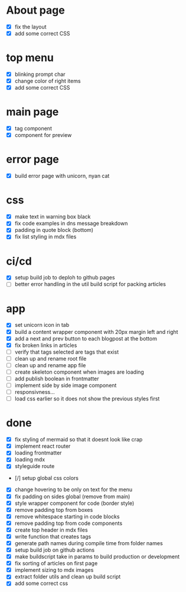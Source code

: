 # About page
- [x] fix the layout
- [x] add some correct CSS

# top menu
- [x] blinking prompt char
- [x] change color of right items
- [x] add some correct CSS

# main page
- [x] tag component
- [x] component for preview

# error page
- [x] build error page with unicorn, nyan cat

# css
- [x] make text in warning box black
- [x] fix code examples in dns message breakdown
- [x] padding in quote block (bottom)
- [x] fix list styling in mdx files

# ci/cd
- [x] setup build job to deploh to github pages
- [ ] better error handling in the util build script for packing articles

# app
- [x] set unicorn icon in tab
- [x] build a content wrapper component with 20px margin left and right
- [x] add a next and prev button to each blogpost at the bottom
- [x] fix broken links in articles
- [ ] verify that tags selected are tags that exist
- [ ] clean up and rename root file
- [ ] clean up and rename app file
- [ ] create skeleton component when images are loading
- [ ] add publish boolean in frontmatter
- [ ] implement side by side image component
- [ ] responsivness...
- [ ] load css earlier so it does not show the previous styles first

# done
- [x] fix styling of mermaid so that it doesnt look like crap
- [x] implement react router
- [x] loading frontmatter
- [x] loading mdx
- [x] styleguide route
- [/] setup global css colors
- [x] change hovering to be only on text for the menu
- [x] fix padding on sides global (remove from main)
- [x] style wrapper component for code (border style)
- [x] remove padding top from boxes
- [x] remove whitespace starting in code blocks
- [x] remove padding top from code components
- [x] create top header in mdx files
- [x] write function that creates tags
- [x] generate path names during compile time from folder names
- [x] setup build job on github actions
- [x] make buildscript take in params to build production or development
- [x] fix sorting of articles on first page
- [x] implement sizing to mdx images
- [x] extract folder utils and clean up build script
- [x] add some correct css